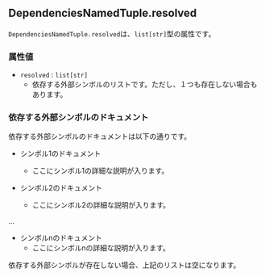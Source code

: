 ## DependenciesNamedTuple.resolved

`DependenciesNamedTuple.resolved`は、`list[str]`型の属性です。

### 属性値

- `resolved` : `list[str]`
  - 依存する外部シンボルのリストです。ただし、１つも存在しない場合もあります。

### 依存する外部シンボルのドキュメント

依存する外部シンボルのドキュメントは以下の通りです。

- シンボル1のドキュメント
  - ここにシンボル1の詳細な説明が入ります。

- シンボル2のドキュメント
  - ここにシンボル2の詳細な説明が入ります。

...

- シンボルnのドキュメント
  - ここにシンボルnの詳細な説明が入ります。

依存する外部シンボルが存在しない場合、上記のリストは空になります。